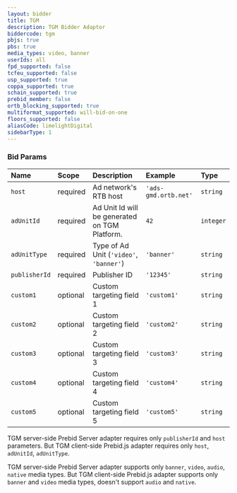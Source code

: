 ```yaml
---
layout: bidder
title: TGM
description: TGM Bidder Adaptor
biddercode: tgm
pbjs: true
pbs: true
media_types: video, banner
userIds: all
fpd_supported: false
tcfeu_supported: false
usp_supported: true
coppa_supported: true
schain_supported: true
prebid_member: false
ortb_blocking_supported: true
multiformat_supported: will-bid-on-one
floors_supported: false
aliasCode: limelightDigital
sidebarType: 1
---
```


### Bid Params



| Name          | Scope    | Description                                   | Example              | Type      |
|:--------------|:---------|:----------------------------------------------|:---------------------|:----------|
| `host`        | required | Ad network's RTB host                         | `'ads-gmd.ortb.net'` | `string`  |
| `adUnitId`    | required | Ad Unit Id will be generated on TGM Platform. | `42`                 | `integer` |
| `adUnitType`  | required | Type of Ad Unit (`'video'`, `'banner'`)       | `'banner'`           | `string`  |
| `publisherId` | required | Publisher ID                                  | `'12345'`            | `string`  |
| `custom1`     | optional | Custom targeting field 1                      | `'custom1'`          | `string`  |
| `custom2`     | optional | Custom targeting field 2                      | `'custom2'`          | `string`  |
| `custom3`     | optional | Custom targeting field 3                      | `'custom3'`          | `string`  |
| `custom4`     | optional | Custom targeting field 4                      | `'custom4'`          | `string`  |
| `custom5`     | optional | Custom targeting field 5                      | `'custom5'`          | `string`  |

TGM server-side Prebid Server adapter requires only `publisherId` and `host` parameters. But TGM client-side Prebid.js adapter requires only `host`, `adUnitId`, `adUnitType`.

TGM server-side Prebid Server adapter supports only `banner`, `video`, `audio`, `native` media types. But TGM client-side Prebid.js adapter supports only `banner` and `video` media types, doesn't support `audio` and `native`.

